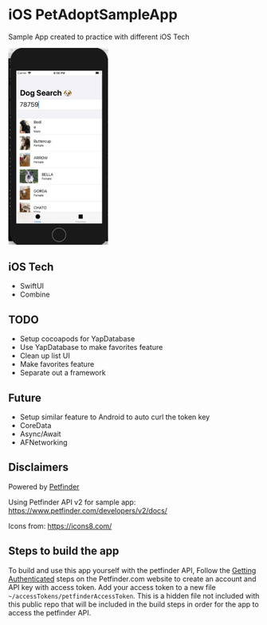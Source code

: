 # iOS PetAdoptSampleApp
Sample App created to practice with different iOS Tech

<img src="./Screenshots/search.png" width="200"/>

## iOS Tech
* SwiftUI
* Combine

## TODO
* Setup cocoapods for YapDatabase
* Use YapDatabase to make favorites feature
* Clean up list UI
* Make favorites feature
* Separate out a framework

## Future
* Setup similar feature to Android to auto curl the token key
* CoreData
* Async/Await
* AFNetworking

## Disclaimers

Powered by [Petfinder](www.petfinder.com)

Using Petfinder API v2 for sample app:
https://www.petfinder.com/developers/v2/docs/

Icons from: https://icons8.com/

## Steps to build the app

To build and use this app yourself with the petfinder API,
Follow the [Getting Authenticated](https://www.petfinder.com/developers/v2/docs/) steps on the Petfinder.com website to create an account and API key with access token. 
Add your access token to a new file `~/accessTokens/petfinderAccessToken`. This is a hidden file not included with this public repo that will be included in the build steps in order for the app to access the petfinder API.

